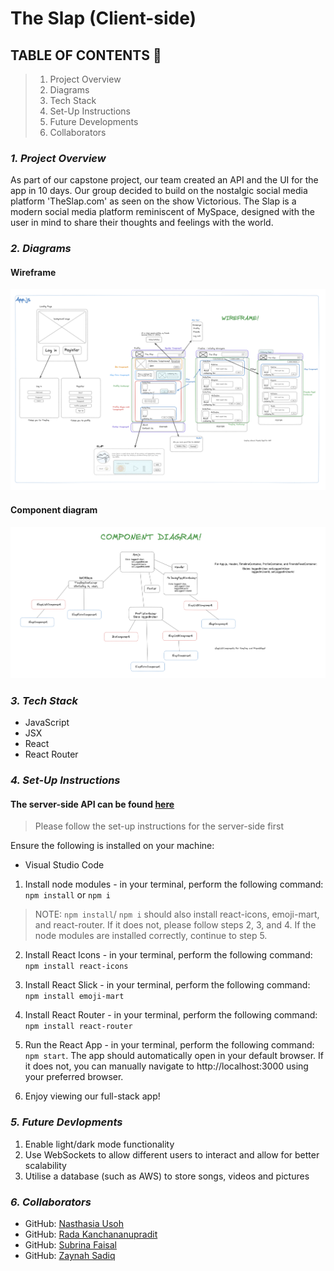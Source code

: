 # The Slap (Client-side)

## **TABLE OF CONTENTS** 📖

> 1. Project Overview
> 2. Diagrams
> 3. Tech Stack
> 4. Set-Up Instructions
> 5. Future Developments
> 6. Collaborators


### **_1. Project Overview_**
As part of our capstone project, our team created an API and the UI for the app in 10 days. Our group decided to build on the nostalgic social media platform 'TheSlap.com' as seen on the show Victorious. The Slap is a modern social media platform reminiscent of MySpace, designed with the user in mind to share their thoughts and feelings with the world.

### **_2. Diagrams_**

#### Wireframe 

![Wireframe](Diagrams/Wireframe.png)

#### Component diagram

![Component Diagram](Diagrams/Component%20Diagram.png)



### **_3. Tech Stack_**

* JavaScript
* JSX
* React
* React Router


### **_4. Set-Up Instructions_**
#### The server-side API can be found [here](https://github.com/R08K09/Capstone_Slap_Server)
> Please follow the set-up instructions for the server-side first

Ensure the following is installed on your machine:

- Visual Studio Code

1. Install node modules - in your terminal, perform the following command: `npm install` or `npm i`
   
> NOTE: `npm install`/ `npm i` should also install react-icons, emoji-mart, and react-router. If it does not, please follow steps 2, 3, and 4. If the node modules are installed correctly, continue to step 5.

2. Install React Icons - in your terminal, perform the following command: `npm install react-icons`

3. Install React Slick - in your terminal, perform the following command: `npm install emoji-mart`

4. Install React Router - in your terminal, perform the following command: `npm install react-router`

5. Run the React App - in your terminal, perform the following command: `npm start`. The app should automatically open in your default browser. If it does not, you can manually navigate to http://localhost:3000 using your preferred browser.
   
6. Enjoy viewing our full-stack app!


### **_5. Future Devlopments_**

1. Enable light/dark mode functionality
2. Use WebSockets to allow different users to interact and allow for better scalability
3. Utilise a database (such as AWS) to store songs, videos and pictures

### **_6. Collaborators_**

* GitHub: [Nasthasia Usoh](https://github.com/nasthasiausoh)
* GitHub: [Rada Kanchananupradit](https://github.com/R08K09)
* GitHub: [Subrina Faisal](https://github.com/Subrina7)
* GitHub: [Zaynah Sadiq](https://github.com/Zaynah99)



